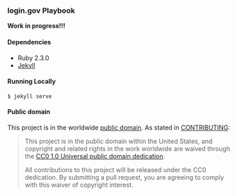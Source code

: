 ### login.gov Playbook

**Work in progress!!!**

#### Dependencies

- Ruby 2.3.0
- [Jekyll](http://jekyllrb.com)

#### Running Locally

```
$ jekyll serve
```

#### Public domain

This project is in the worldwide [public domain](LICENSE.md). As stated in [CONTRIBUTING](CONTRIBUTING.md):

> This project is in the public domain within the United States, and copyright and related rights in the work worldwide are waived through the [CC0 1.0 Universal public domain dedication](https://creativecommons.org/publicdomain/zero/1.0/).  
>
> All contributions to this project will be released under the CC0 dedication. By submitting a pull request, you are agreeing to comply with this waiver of copyright interest.
